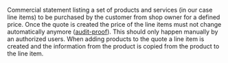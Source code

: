Commercial statement listing a set of products and services (in our case line items) to be purchased by the customer from shop owner for a defined price. Once the quote is created the price of the line items must not change automatically anymore ([audit-proof](audit-proof.md)). This should only happen manually by an authorized users. When adding 
products to the quote a line item is created and the information from the product is copied from the product to the line item.
